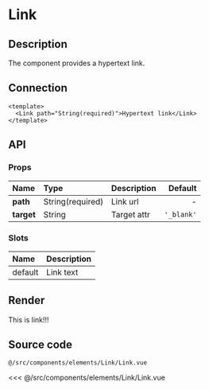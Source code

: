 # Link

## Description

The component provides a hypertext link.

## Connection

```vue
<template>
  <Link path="String(required)">Hypertext link</Link>
</template>
```

## API

### Props
| **Name** | **Type** | **Description** | **Default** |
| :------- | :------- | :-------------- | ----------: |
| **path** | String(required) | Link url | - |
| **target** | String | Target attr | `'_blank'` |

### Slots
| **Name** | **Description** |
| :------- | :-------------- |
| default | Link text |

## Render

<Link path="https://good-layout-book.netlify.app/">This is link!!!</Link>

## Source code

<code class="code--path">@/src/components/elements/Link/Link.vue</code>

<<< @/src/components/elements/Link/Link.vue
